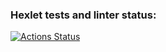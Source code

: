 ### Hexlet tests and linter status:
[![Actions Status](https://github.com/PaN1Ka24/fullstack-javascript-project-44/workflows/hexlet-check/badge.svg)](https://github.com/PaN1Ka24/fullstack-javascript-project-44/actions)